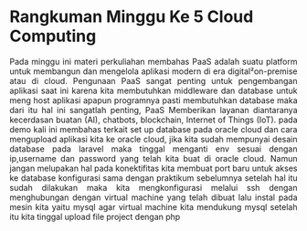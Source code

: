 # Rangkuman Minggu Ke 5 Cloud Computing

<p align="justify"> Pada minggu ini materi perkuliahan membahas PaaS adalah suatu platform untuk membangun dan mengelola
aplikasi modern di era digital²on-premise atau di cloud. Pengunaan PaaS sangat penting untuk pengembangan aplikasi saat ini karena kita membutuhkan middleware dan database untuk meng host aplikasi
apapun programnya pasti membutuhkan database maka dari itu hal ini sangatlah penting, PaaS Memberikan layanan diantaranya  kecerdasan buatan (AI), chatbots, blockchain, Internet of Things (IoT).
pada demo kali ini membahas terkait set up database pada oracle cloud dan cara mengupload aplikasi kita ke oracle cloud, jika kita sudah mempunyai desain database pada laravel maka tinggal menganti env sesuai dengan ip,username dan password yang telah kita buat di oracle cloud.
 Namun jangan melupakan hal pada konektifitas kita membuat port baru untuk akses ke database konfigurasi sama dengan praktikum sebelumnya setelah hal itu sudah dilakukan maka kita mengkonfigurasi melalui ssh dengan menghubungan dengan virtual machine yang telah dibuat lalu instal pada mesin kita yaitu mysql agar virtual machine kita mendukung mysql setelah itu kita tinggal upload file project dengan php
</p>
